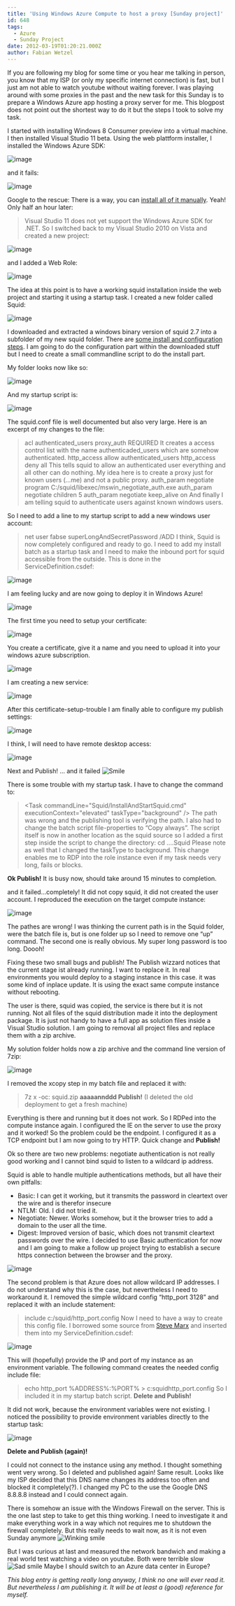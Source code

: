 ```yaml
---
title: 'Using Windows Azure Compute to host a proxy [Sunday project]'
id: 648
tags:
  - Azure
  - Sunday Project
date: 2012-03-19T01:20:21.000Z
author: Fabian Wetzel
---
```


If you are following my blog for some time or you hear me talking in person, you know that my ISP (or only my specific internet connection) is fast, but I just am not able to watch youtube without waiting forever. I was playing around with some proxies in the past and the new task for this Sunday is to prepare a Windows Azure app hosting a proxy server for me. This blogpost does not point out the shortest way to do it but the steps I took to solve my task.

I started with installing Windows 8 Consumer preview into a virtual machine. I then installed Visual Studio 11 beta. Using the web plattform installer, I installed the Windows Azure SDK:

![image](https://az275061.vo.msecnd.net/blogmedia/2012/03/image62.png "image")

and it fails:

![image](https://az275061.vo.msecnd.net/blogmedia/2012/03/image63.png "image")

Google to the rescue: <!--more-->There is a way, you can [install all of it manually](http://www.windowsazure.com/en-us/develop/net/other-resources/windows-azure-on-windows-8/). Yeah! Only half an hour later:
> Visual Studio 11 does not yet support the Windows Azure SDK for .NET.
So I switched back to my Visual Studio 2010 on Vista and created a new project:

![image](https://az275061.vo.msecnd.net/blogmedia/2012/03/image64.png "image")

and I added a Web Role:

![image](https://az275061.vo.msecnd.net/blogmedia/2012/03/image65.png "image")

The idea at this point is to have a working squid installation inside the web project and starting it using a startup task. I created a new folder called Squid:

![image](https://az275061.vo.msecnd.net/blogmedia/2012/03/image66.png "image")

I downloaded and extracted a windows binary version of squid 2.7 into a subfolder of my new squid folder. There are [some install and configuration steps](http://squid.acmeconsulting.it/Squid27.html). I am going to do the configuration part within the downloaded stuff but I need to create a small commandline script to do the install part.

My folder looks now like so:

![image](https://az275061.vo.msecnd.net/blogmedia/2012/03/image67.png "image")

And my startup script is:

![image](https://az275061.vo.msecnd.net/blogmedia/2012/03/image68.png "image")

The squid.conf file is well documented but also very large. Here is an excerpt of my changes to the file:
> acl authenticated_users proxy_auth REQUIRED
It creates a access control list with the name authenticaded_users which are somehow authenticated.
> http_access allow authenticated_users
> http_access deny all
This tells squid to allow an authenticated user everything and all other can do nothing. My idea here is to create a proxy just for known users (…me) and not a public proxy.
> auth_param negotiate program C:/squid/libexec/mswin_negotiate_auth.exe
> auth_param negotiate children 5
> auth_param negotiate keep_alive on
And finally I am telling squid to authenticate users against known windows users.

So I need to add a line to my startup script to add a new windows user account:
> net user fabse superLongAndSecretPassword /ADD
I think, Squid is now completely configured and ready to go. I need to add my install batch as a startup task and I need to make the inbound port for squid accessible from the outside. This is done in the ServiceDefinition.csdef:

![image](https://az275061.vo.msecnd.net/blogmedia/2012/03/image69.png "image")

I am feeling lucky and are now going to deploy it in Windows Azure!

![image](https://az275061.vo.msecnd.net/blogmedia/2012/03/image70.png "image")

The first time you need to setup your certificate:

![image](https://az275061.vo.msecnd.net/blogmedia/2012/03/image71.png "image")

You create a certificate, give it a name and you need to upload it into your windows azure subscription.

![image](https://az275061.vo.msecnd.net/blogmedia/2012/03/image72.png "image")

I am creating a new service:

![image](https://az275061.vo.msecnd.net/blogmedia/2012/03/image73.png "image")

After this certificate-setup-trouble I am finally able to configure my publish settings:

![image](https://az275061.vo.msecnd.net/blogmedia/2012/03/image74.png "image")

I think, I will need to have remote desktop access:

![image](https://az275061.vo.msecnd.net/blogmedia/2012/03/image75.png "image")

Next and Publish! … and it failed ![Smile](https://az275061.vo.msecnd.net/blogmedia/2012/03/wlEmoticon-smile2.png)

There is some trouble with my startup task. I have to change the command to:
> &lt;Task commandLine="Squid/InstallAndStartSquid.cmd" executionContext="elevated" taskType="background" /&gt;
The path was wrong and the publishing tool is verifying the path. I also had to change the batch script file-properties to “Copy always”. The script itself is now in another location as the squid source so I added a first step inside the script to change the directory:
> cd ....Squid
Please note as well that I changed the taskType to background. This change enables me to RDP into the role instance even if my task needs very long, fails or blocks.

**Ok Publish!** It is busy now, should take around 15 minutes to completion.

and it failed…completely! It did not copy squid, it did not created the user account. I reproduced the execution on the target compute instance:

![image](https://az275061.vo.msecnd.net/blogmedia/2012/03/image76.png "image")

The pathes are wrong! I was thinking the current path is in the Squid folder, were the batch file is, but is one folder up so I need to remove one “up” command. The second one is really obvious. My super long password is too long. Doooh!

Fixing these two small bugs and publish! The Publish wizzard notices that the current stage ist already running. I want to replace it. In real environments you would deploy to a staging instance in this case. it was some kind of inplace update. It is using the exact same compute instance without rebooting.

The user is there, squid was copied, the service is there but it is not running. Not all files of the squid distribution made it into the deployment package. It is just not handy to have a full app as solution files inside a Visual Studio solution. I am going to removal all project files and replace them with a zip archive.

My solution folder holds now a zip archive and the command line version of 7zip:

![image](https://az275061.vo.msecnd.net/blogmedia/2012/03/image77.png "image")

I removed the xcopy step in my batch file and replaced it with:
> 7z x -oc: squid.zip
**aaaaannddd Publish!** (I deleted the old deployment to get a fresh machine)

Everything is there and running but it does not work. So I RDPed into the compute instance again. I configured the IE on the server to use the proxy and it worked! So the problem could be the endpoint. I configured it as a TCP endpoint but I am now going to try HTTP. Quick change and **Publish!**

Ok so there are two new problems: negotiate authentication is not really good working and I cannot bind squid to listen to a wildcard ip address.

Squid is able to handle multiple authentications methods, but all have their own pitfalls:

*   Basic: I can get it working, but it transmits the password in cleartext over the wire and is therefor insecure
*   NTLM: Old. I did not tried it.
*   Negotiate: Newer. Works somehow, but it the browser tries to add a domain to the user all the time.
*   Digest: Improved version of basic, which does not transmit cleartext passwords over the wire.
I decided to use Basic authentication for now and I am going to make a follow up project trying to establish a secure https connection between the browser and the proxy.

![image](https://az275061.vo.msecnd.net/blogmedia/2012/03/image78.png "image")

The second problem is that Azure does not allow wildcard IP addresses. I do not understand why this is the case, but nevertheless I need to workaround it. I removed the simple wildcard config “http_port 3128” and replaced it with an include statement:
> include c:/squid/http_port.config
Now I need to have a way to create this config file. I borrowed some source from [Steve Marx](http://blog.smarx.com/posts/tutorial-running-the-mongoose-web-server-in-windows-azure) and inserted them into my ServiceDefinition.csdef:

![image](https://az275061.vo.msecnd.net/blogmedia/2012/03/image79.png "image")

This will (hopefully) provide the IP and port of my instance as an environment variable. The following command creates the needed config include file:
> echo http_port %ADDRESS%:%PORT% &gt; c:squidhttp_port.config
So I included it in my startup batch script. **Delete and Publish!**

It did not work, because the environment variables were not existing. I noticed the possibility to provide environment variables directly to the startup task:

![image](https://az275061.vo.msecnd.net/blogmedia/2012/03/image80.png "image")

**Delete and Publish (again)!**

I could not connect to the instance using any method. I thought something went very wrong. So I deleted and published again! Same result. Looks like my ISP decided that this DNS name changes its address too often and blocked it completely(?). I changed my PC to the use the Google DNS 8.8.8.8 instead and I could connect again.

There is somehow an issue with the Windows Firewall on the server. This is the one last step to take to get this thing working. I need to investigate it and make everything work in a way which not requires me to shutdown the firewall completely. But this really needs to wait now, as it is not even Sunday anymore ![Winking smile](https://az275061.vo.msecnd.net/blogmedia/2012/03/wlEmoticon-winkingsmile6.png)

But I was curious at last and measured the network bandwich and making a real world test watching a video on youtube. Both were terrible slow ![Sad smile](https://az275061.vo.msecnd.net/blogmedia/2012/03/wlEmoticon-sadsmile.png) Maybe I should switch to an Azure data center in Europe?

_This blog entry is getting really long anyway, I think no one will ever read it. But nevertheless I am publishing it. It will be at least a (good) reference for myself._

